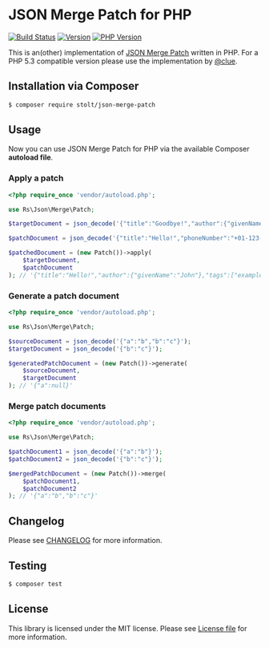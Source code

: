 # JSON Merge Patch for PHP

[![Build Status](https://secure.travis-ci.org/raphaelstolt/json-merge-patch.png)](http://travis-ci.org/raphaelstolt/json-merge-patch) [![Version](http://img.shields.io/packagist/v/stolt/json-merge-patch.svg?style=flat)](https://packagist.org/packages/stolt/json-merge-patch) [![PHP Version](http://img.shields.io/badge/php-5.4+-ff69b4.svg)](https://packagist.org/packages/stolt/json-merge-patch)

This is an(other) implementation of [JSON Merge Patch](https://tools.ietf.org/html/rfc7386) written in PHP. For a PHP 5.3 compatible version please use the implementation by [@clue](https://github.com/clue/php-json-merge-patch).

## Installation via Composer
``` bash
$ composer require stolt/json-merge-patch
```

## Usage

Now you can use JSON Merge Patch for PHP via the available Composer **autoload file**.

### Apply a patch
```php
<?php require_once 'vendor/autoload.php';

use Rs\Json\Merge\Patch;

$targetDocument = json_decode('{"title":"Goodbye!","author":{"givenName":"John","familyName":"Doe"},"tags":["example","sample"],"content":"This will be unchanged"}');

$patchDocument = json_decode('{"title":"Hello!","phoneNumber":"+01-123-456-7890","author":{"familyName":null},"tags":["example"]}');

$patchedDocument = (new Patch())->apply(
    $targetDocument,
    $patchDocument
); // '{"title":"Hello!","author":{"givenName":"John"},"tags":["example"],"content":"This will be unchanged","phoneNumber":"+01-123-456-7890"}'
```

### Generate a patch document
```php
<?php require_once 'vendor/autoload.php';

use Rs\Json\Merge\Patch;

$sourceDocument = json_decode('{"a":"b","b":"c"}');
$targetDocument = json_decode('{"b":"c"}');

$generatedPatchDocument = (new Patch())->generate(
    $sourceDocument,
    $targetDocument
); // '{"a":null}'
```

### Merge patch documents
```php
<?php require_once 'vendor/autoload.php';

use Rs\Json\Merge\Patch;

$patchDocument1 = json_decode('{"a":"b"}');
$patchDocument2 = json_decode('{"b":"c"}');

$mergedPatchDocument = (new Patch())->merge(
    $patchDocument1,
    $patchDocument2
); // '{"a":"b","b":"c"}'
```

## Changelog
Please see [CHANGELOG](CHANGELOG.md) for more information.

## Testing
``` bash
$ composer test
```

## License
This library is licensed under the MIT license. Please see [License file](LICENSE.md) for more information.
